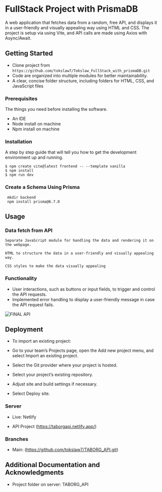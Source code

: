 # FullStack Project with PrismaDB

A web application that fetches data from a random, free API, and displays it in a user-friendly and visually appealing way using HTML and CSS. The project is setup via using Vite, and API calls are made using Axios with Async/Await.

## Getting Started

- Clone project from 
```https://github.com/tokslaw7/Tokslaw_FullStack_with_prismaDB.git```
- Code are organized into multiple modules for better maintainability.
- A clear, concise folder structure, including folders for HTML, CSS, and JavaScript files


### Prerequisites

The things you need before installing the software.

* An IDE
* Node install on machine
* Npm install on machine

### Installation

A step by step guide that will tell you how to get the development environment up and running.

```
$ npm create vite@latest frontend -- --template vanilla
$ npm install
$ npm run dev
```
### Create a Schema Using Prisma
```
 mkdir backend
 npm install prisma@6.7.0
```


## Usage

### Data fetch from API

```
Separate JavaScript module for handling the data and rendering it on the webpage.

HTML to structure the data in a user-friendly and visually appealing way.

CSS styles to make the data visually appealing
```
### Functionality
- User interactions, such as buttons or input fields, to trigger and control the API requests.
- Implemented error handling to display a user-friendly message in case the API request fails.

![FINAL API ](https://github.com/tokslaw7/Tokslaw_FullStack_with_prismaDB/blob/main/snapshots/github%20sample.png?raw=true)


## Deployment

- To import an existing project:

- Go to your team’s Projects page, open the Add new project menu, and select Import an existing project.

- Select the Git provider where your project is hosted.

- Select your project’s existing repository.

- Adjust site and build settings if necessary.

- Select Deploy site.

### Server

* Live: Netlify 
- API Project (https://taborgapi.netlify.app/)

### Branches

* Main: (https://github.com/tokslaw7/TABORG_API.git)


## Additional Documentation and Acknowledgments

* Project folder on server: TABORG_API

